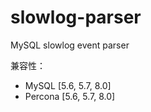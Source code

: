 # slowlog-parser

MySQL slowlog event parser 

兼容性：
- MySQL [5.6, 5.7, 8.0]
- Percona [5.6, 5.7, 8.0]
